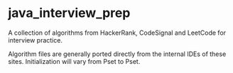 # java_interview_prep
A collection of algorithms from HackerRank, CodeSignal and LeetCode for interview practice.

Algorithm files are generally ported directly from the internal IDEs of these sites. Initialization will vary from Pset to Pset.
